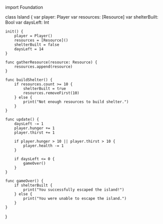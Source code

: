 


import Foundation

class Island {
    var player: Player
    var resources: [Resource]
    var shelterBuilt: Bool
    var daysLeft: Int
    
    init() {
        player = Player()
        resources = [Resource]()
        shelterBuilt = false
        daysLeft = 14
    }
    
    func gatherResource(resource: Resource) {
        resources.append(resource)
    }
    
    func buildShelter() {
        if resources.count >= 10 {
            shelterBuilt = true
            resources.removeFirst(10)
        } else {
            print("Not enough resources to build shelter.")
        }
    }
    
    func update() {
        daysLeft -= 1
        player.hunger += 1
        player.thirst += 1
        
        if player.hunger > 10 || player.thirst > 10 {
            player.health -= 1
        }
        
        if daysLeft <= 0 {
            gameOver()
        }
    }
    
    func gameOver() {
        if shelterBuilt {
            print("You successfully escaped the island!")
        } else {
            print("You were unable to escape the island.")
        }
    }
}
